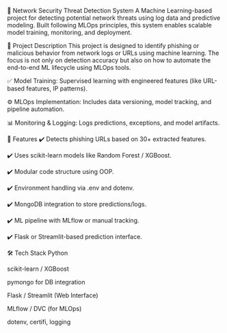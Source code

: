🔐 Network Security Threat Detection System
A Machine Learning-based project for detecting potential network threats using log data and predictive modeling. Built following MLOps principles, this system enables scalable model training, monitoring, and deployment.

📌 Project Description
This project is designed to identify phishing or malicious behavior from network logs or URLs using machine learning. The focus is not only on detection accuracy but also on how to automate the end-to-end ML lifecycle using MLOps tools.

✅ Model Training: Supervised learning with engineered features (like URL-based features, IP patterns).

⚙️ MLOps Implementation: Includes data versioning, model tracking, and pipeline automation.

📊 Monitoring & Logging: Logs predictions, exceptions, and model artifacts.

🚀 Features
✔️ Detects phishing URLs based on 30+ extracted features.

✔️ Uses scikit-learn models like Random Forest / XGBoost.

✔️ Modular code structure using OOP.

✔️ Environment handling via .env and dotenv.

✔️ MongoDB integration to store predictions/logs.

✔️ ML pipeline with MLflow or manual tracking.

✔️ Flask or Streamlit-based prediction interface.

🛠️ Tech Stack
Python

scikit-learn / XGBoost

pymongo for DB integration

Flask / Streamlit (Web Interface)

MLflow / DVC (for MLOps)

dotenv, certifi, logging

